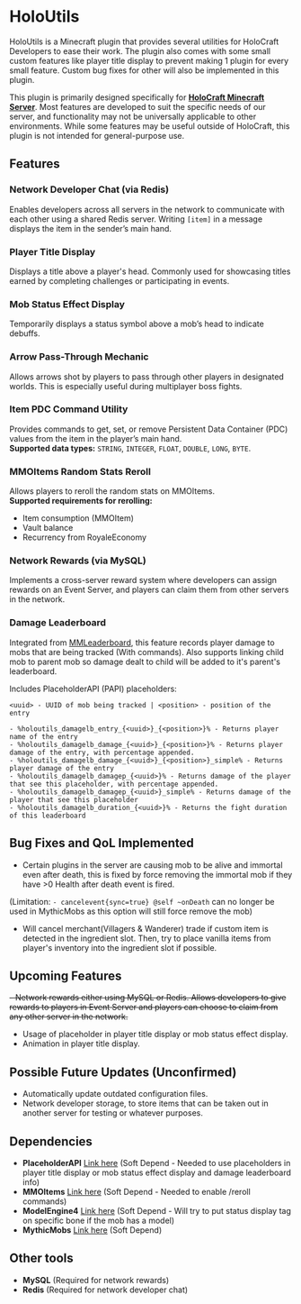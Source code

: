 
# HoloUtils

HoloUtils is a Minecraft plugin that provides several utilities for HoloCraft Developers to ease their work. 
The plugin also comes with some small custom features like player title display to prevent making 1 plugin for every small feature.
Custom bug fixes for other will also be implemented in this plugin.

This plugin is primarily designed specifically for [**HoloCraft Minecraft Server**](https://wiki.holocraft.xyz/). Most features are developed to suit the specific needs of our server, and functionality may not be universally applicable to other environments. While some features may be useful outside of HoloCraft, this plugin is not intended for general-purpose use.

## Features
### Network Developer Chat (via Redis)
Enables developers across all servers in the network to communicate with each other using a shared Redis server. Writing `[item]` in a message displays the item in the sender’s main hand.

### Player Title Display
Displays a title above a player's head. Commonly used for showcasing titles earned by completing challenges or participating in events.

### Mob Status Effect Display
Temporarily displays a status symbol above a mob’s head to indicate debuffs.

### Arrow Pass-Through Mechanic
Allows arrows shot by players to pass through other players in designated worlds. This is especially useful during multiplayer boss fights.

### Item PDC Command Utility
Provides commands to get, set, or remove Persistent Data Container (PDC) values from the item in the player’s main hand.  
**Supported data types:** `STRING`, `INTEGER`, `FLOAT`, `DOUBLE`, `LONG`, `BYTE`.

### MMOItems Random Stats Reroll
Allows players to reroll the random stats on MMOItems.  
**Supported requirements for rerolling:**
- Item consumption (MMOItem)
- Vault balance
- Recurrency from RoyaleEconomy

### Network Rewards (via MySQL)
Implements a cross-server reward system where developers can assign rewards on an Event Server, and players can claim them from other servers in the network.

### Damage Leaderboard
Integrated from [MMLeaderboard](https://github.com/Lehreeeee/MMLeaderboard), 
this feature records player damage to mobs that are being tracked (With commands). 
Also supports linking child mob to parent mob so damage dealt to child will be added to it's parent's leaderboard.

Includes PlaceholderAPI (PAPI) placeholders:
```
<uuid> - UUID of mob being tracked | <position> - position of the entry

- %holoutils_damagelb_entry_{<uuid>}_{<position>}% - Returns player name of the entry
- %holoutils_damagelb_damage_{<uuid>}_{<position>}% - Returns player damage of the entry, with percentage appended.
- %holoutils_damagelb_damage_{<uuid>}_{<position>}_simple% - Returns player damage of the entry
- %holoutils_damagelb_damagep_{<uuid>}% - Returns damage of the player that see this placeholder, with percentage appended.
- %holoutils_damagelb_damagep_{<uuid>}_simple% - Returns damage of the player that see this placeholder
- %holoutils_damagelb_duration_{<uuid>}% - Returns the fight duration of this leaderboard
```

## Bug Fixes and QoL Implemented
- Certain plugins in the server are causing mob to be alive and immortal even after death, this is fixed by force removing the immortal mob if they have >0 Health after death event is fired.

(Limitation: `- cancelevent{sync=true} @self ~onDeath` can no longer be used in MythicMobs as this option will still force remove the mob)

- Will cancel merchant(Villagers & Wanderer) trade if custom item is detected in the ingredient slot. Then, try to place vanilla items from player's inventory into the ingredient slot if possible.

## Upcoming Features
~~- Network rewards either using MySQL or Redis. Allows developers to give rewards to players in Event Server and players can choose to claim from any other server in the network.~~
- Usage of placeholder in player title display or mob status effect display.
- Animation in player title display.

## Possible Future Updates (Unconfirmed)
- Automatically update outdated configuration files.
- Network developer storage, to store items that can be taken out in another server for testing or whatever purposes.

## Dependencies
- **PlaceholderAPI** [Link here](https://www.spigotmc.org/resources/placeholderapi.6245/) (Soft Depend - Needed to use placeholders in player title display or mob status effect display and damage leaderboard info)
- **MMOItems** [Link here](https://www.spigotmc.org/resources/mmoitems.39267/) (Soft Depend - Needed to enable /reroll commands)
- **ModelEngine4** [Link here](https://mythiccraft.io/index.php?resources/model-engine%E2%80%94ultimate-entity-model-manager-1-19-4-1-21-1.1213/)  (Soft Depend - Will try to put status display tag on specific bone if the mob has a model)
- **MythicMobs** [Link here](https://mythiccraft.io/index.php?resources/mythicmobs.1/) (Soft Depend)

## Other tools
- **MySQL** (Required for network rewards)
- **Redis** (Required for network developer chat)